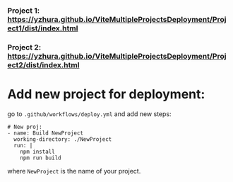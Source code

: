 ### Project 1: https://yzhura.github.io/ViteMultipleProjectsDeployment/Project1/dist/index.html

### Project 2: https://yzhura.github.io/ViteMultipleProjectsDeployment/Project2/dist/index.html

# Add new project for deployment:

go to `.github/workflows/deploy.yml`
and add new steps:

```
# New proj:
- name: Build NewProject
  working-directory: ./NewProject
  run: |
    npm install
    npm run build
```

where `NewProject` is the name of your project.
